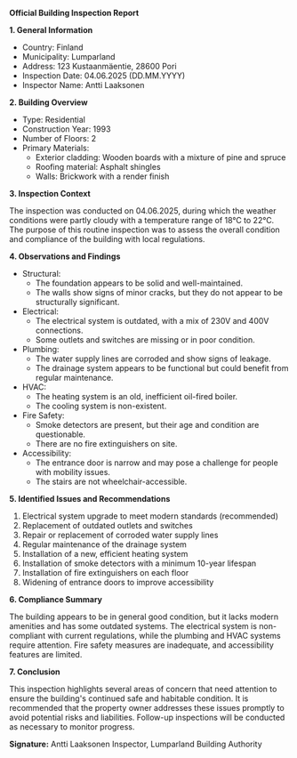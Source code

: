 **Official Building Inspection Report**

**1. General Information**

* Country: Finland
* Municipality: Lumparland
* Address: 123 Kustaanmäentie, 28600 Pori
* Inspection Date: 04.06.2025 (DD.MM.YYYY)
* Inspector Name: Antti Laaksonen

**2. Building Overview**

* Type: Residential
* Construction Year: 1993
* Number of Floors: 2
* Primary Materials:
	+ Exterior cladding: Wooden boards with a mixture of pine and spruce
	+ Roofing material: Asphalt shingles
	+ Walls: Brickwork with a render finish

**3. Inspection Context**

The inspection was conducted on 04.06.2025, during which the weather conditions were partly cloudy with a temperature range of 18°C to 22°C. The purpose of this routine inspection was to assess the overall condition and compliance of the building with local regulations.

**4. Observations and Findings**

* Structural:
	+ The foundation appears to be solid and well-maintained.
	+ The walls show signs of minor cracks, but they do not appear to be structurally significant.
* Electrical:
	+ The electrical system is outdated, with a mix of 230V and 400V connections.
	+ Some outlets and switches are missing or in poor condition.
* Plumbing:
	+ The water supply lines are corroded and show signs of leakage.
	+ The drainage system appears to be functional but could benefit from regular maintenance.
* HVAC:
	+ The heating system is an old, inefficient oil-fired boiler.
	+ The cooling system is non-existent.
* Fire Safety:
	+ Smoke detectors are present, but their age and condition are questionable.
	+ There are no fire extinguishers on site.
* Accessibility:
	+ The entrance door is narrow and may pose a challenge for people with mobility issues.
	+ The stairs are not wheelchair-accessible.

**5. Identified Issues and Recommendations**

1. Electrical system upgrade to meet modern standards (recommended)
2. Replacement of outdated outlets and switches
3. Repair or replacement of corroded water supply lines
4. Regular maintenance of the drainage system
5. Installation of a new, efficient heating system
6. Installation of smoke detectors with a minimum 10-year lifespan
7. Installation of fire extinguishers on each floor
8. Widening of entrance doors to improve accessibility

**6. Compliance Summary**

The building appears to be in general good condition, but it lacks modern amenities and has some outdated systems. The electrical system is non-compliant with current regulations, while the plumbing and HVAC systems require attention. Fire safety measures are inadequate, and accessibility features are limited.

**7. Conclusion**

This inspection highlights several areas of concern that need attention to ensure the building's continued safe and habitable condition. It is recommended that the property owner addresses these issues promptly to avoid potential risks and liabilities. Follow-up inspections will be conducted as necessary to monitor progress.

**Signature:**
Antti Laaksonen
Inspector, Lumparland Building Authority